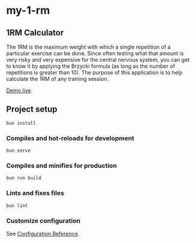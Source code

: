 # my-1-rm

## 1RM Calculator

The 1RM is the maximum weight with which a single repetition of a particular exercise can be done.
Since often testing what that amount is very risky and very expensive for the central nervous system,
you can get to know it by applying the Brzycki formula (as long as the number of repetitions is greater
than 10).
The purpose of this application is to help calculate the 1RM of any training session.

[Demo live](https://vuejs-http-97bc1.web.app/).

## Project setup

```
bun install
```

### Compiles and hot-reloads for development

```
bun serve
```

### Compiles and minifies for production

```
bun run build
```

### Lints and fixes files

```
bun lint
```

### Customize configuration

See [Configuration Reference](https://cli.vuejs.org/config/).

